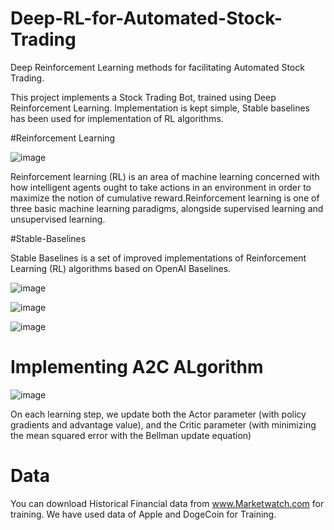 # Deep-RL-for-Automated-Stock-Trading
Deep Reinforcement Learning methods for facilitating Automated Stock Trading.

This project implements a Stock Trading Bot, trained using Deep Reinforcement Learning. Implementation is kept simple, Stable baselines has been used for implementation of RL algorithms.

#Reinforcement Learning

![image](https://user-images.githubusercontent.com/81774578/119201322-47ff7f80-baac-11eb-8eaf-ea2fe437c0e1.png)

Reinforcement learning (RL) is an area of machine learning concerned with how intelligent agents ought to take actions in an environment in order to maximize the notion of cumulative reward.Reinforcement learning is one of three basic machine learning paradigms, alongside supervised learning and unsupervised learning.


#Stable-Baselines

Stable Baselines is a set of improved implementations of Reinforcement Learning (RL) algorithms based on OpenAI Baselines.

![image](https://user-images.githubusercontent.com/81774578/119201254-20a8b280-baac-11eb-8963-ee9868339d9a.png)

![image](https://user-images.githubusercontent.com/81774578/119201580-d411a700-baac-11eb-9497-63d9b81bb842.png)

![image](https://user-images.githubusercontent.com/81774578/119201750-205ce700-baad-11eb-99ed-034f60d69eeb.png)


# Implementing A2C ALgorithm

![image](https://user-images.githubusercontent.com/81774578/119201866-513d1c00-baad-11eb-8139-34382cdd9529.png)

On each learning step, we update both the Actor parameter (with policy gradients and advantage value), and the Critic parameter (with minimizing the mean squared error with the Bellman update equation)

# Data
You can download Historical Financial data from www.Marketwatch.com for training. We have used data of Apple and DogeCoin for Training.
